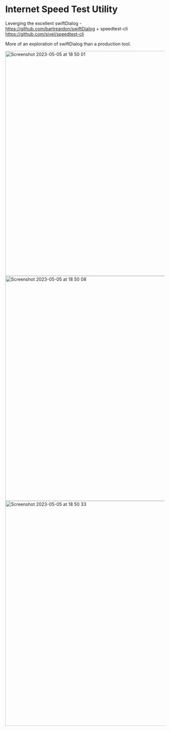 # Internet Speed Test Utility

Leverging the excellent swiftDialog - https://github.com/bartreardon/swiftDialog + speedtest-cli https://github.com/sivel/speedtest-cli

More of an exploration of swiftDialog than a production tool.

<img width="712" alt="Screenshot 2023-05-05 at 18 50 01" src="https://user-images.githubusercontent.com/90104938/236581883-a6a00f5f-62df-4b53-8db7-562fce408895.png">

<img width="712" alt="Screenshot 2023-05-05 at 18 50 08" src="https://user-images.githubusercontent.com/90104938/236581924-83fbf30e-def1-4f80-a3f9-352716e04f47.png">

<img width="712" alt="Screenshot 2023-05-05 at 18 50 33" src="https://user-images.githubusercontent.com/90104938/236581939-8fa4b2b8-93f9-4b55-b957-b14c6bf6f721.png">
